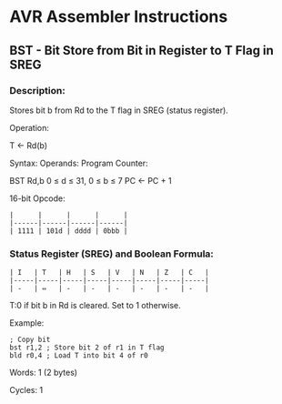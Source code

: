 AVR Assembler Instructions
==========================

BST - Bit Store from Bit in Register to T Flag in SREG
------------------------------------------------------

### <a href="" id="N14000"></a> Description:

Stores bit b from Rd to the T flag in SREG (status register).

Operation:

T &lt;- Rd(b)

Syntax: Operands: Program Counter:

BST Rd,b 0 ≤ d ≤ 31, 0 ≤ b ≤ 7 PC &lt;- PC + 1

16-bit Opcode:

```
|      |      |      |      |
|------|------|------|------|
| 1111 | 101d | dddd | 0bbb |
```
### <a href="" id="N14033"></a> Status Register (SREG) and Boolean Formula:

```
| I   | T   | H   | S   | V   | N   | Z   | C   |
|-----|-----|-----|-----|-----|-----|-----|-----|
| -   | ⇔   | -   | -   | -   | -   | -   | -   |
```
T:0 if bit b in Rd is cleared. Set to 1 otherwise.

Example:

``` programlisting
; Copy bit
bst r1,2 ; Store bit 2 of r1 in T flag
bld r0,4 ; Load T into bit 4 of r0
```

Words: 1 (2 bytes)

Cycles: 1
